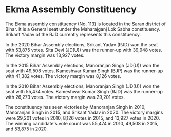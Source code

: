 # Ekma Assembly Constituency

The Ekma assembly constituency (No. 113) is located in the Saran district of Bihar. It is a General seat under the Maharajganj Lok Sabha constituency. Srikant Yadav of the RJD currently represents this constituency.

In the 2020 Bihar Assembly elections, Srikant Yadav (RJD) won the seat with 53,875 votes. Sita Devi (JD(U)) was the runner-up with 39,948 votes. The victory margin was 13,927 votes.

In the 2015 Bihar Assembly elections, Manoranjan Singh (JD(U)) won the seat with 49,508 votes. Kameshwar Kumar Singh (BJP) was the runner-up with 41,382 votes. The victory margin was 8,126 votes.

In the 2010 Bihar Assembly elections, Manoranjan Singh (JD(U)) won the seat with 55,474 votes. Kameshwar Kumar Singh (RJD) was the runner-up with 26,273 votes. The victory margin was 29,201 votes.

The constituency has seen victories by Manoranjan Singh in 2010, Manoranjan Singh in 2015, and Srikant Yadav in 2020. The victory margins were 29,201 votes in 2010, 8,126 votes in 2015, and 13,927 votes in 2020. The winning candidate's vote count was 55,474 in 2010, 49,508 in 2015, and 53,875 in 2020.
